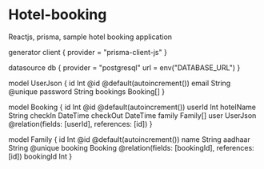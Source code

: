 # Hotel-booking
Reactjs, prisma, sample hotel booking application

generator client {
  provider = "prisma-client-js"
}

datasource db {
  provider = "postgresql"
  url      = env("DATABASE_URL")
}

model UserJson { 
  id       Int    @id @default(autoincrement()) 
  email    String @unique 
  password String 
  bookings Booking[]
}

model Booking {
  id         Int      @id @default(autoincrement())
  userId     Int
  hotelName  String
  checkIn    DateTime
  checkOut   DateTime
  family     Family[]
  user       UserJson @relation(fields: [userId], references: [id])
}

model Family {
  id        Int    @id @default(autoincrement())
  name      String
  aadhaar   String @unique
  booking   Booking @relation(fields: [bookingId], references: [id])
  bookingId Int
}

